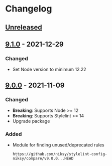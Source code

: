 # Changelog

## [Unreleased][]

## [9.1.0][] - 2021-12-29

### Changed

-   Set Node version to minimum 12.22

## [9.0.0][] - 2021-11-09

### Changed

-   **Breaking**: Supports Node >= 12
-   **Breaking**: Supports Stylelint >= 14
-   Upgrade package

### Added

-   Module for finding unused/deprecated rules

        https://github.com/niksy/stylelint-config-niksy/compare/v9.0.0...HEAD

    [9.0.0]: https://github.com/niksy/stylelint-config-niksy/tree/v9.0.0

[unreleased]:
	https://github.com/niksy/stylelint-config-nitpick/compare/v9.1.0...HEAD
[9.1.0]: https://github.com/niksy/stylelint-config-nitpick/tree/v9.1.0
